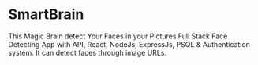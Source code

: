 # SmartBrain
This Magic Brain detect Your Faces in your Pictures
Full Stack Face Detecting App with API, React, NodeJs, ExpressJs, PSQL & Authentication system. It can detect faces through image URLs.
